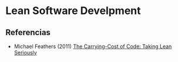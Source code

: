 

# Lean Software Develpment #

## Referencias ##

- Michael Feathers (2011) [The Carrying-Cost of Code: Taking Lean Seriously](https://michaelfeathers.typepad.com/michael_feathers_blog/2011/05/the-carrying-cost-of-code-taking-lean-seriously.html)
